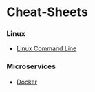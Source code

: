 # Cheat-Sheets

### Linux
* [Linux Command Line](https://github.com/alaasleek/Cheat-Sheets/wiki/Linux-Command-Line)
### Microservices 
* [Docker](https://github.com/alaasleek/Cheat-Sheets/wiki/Docker)
